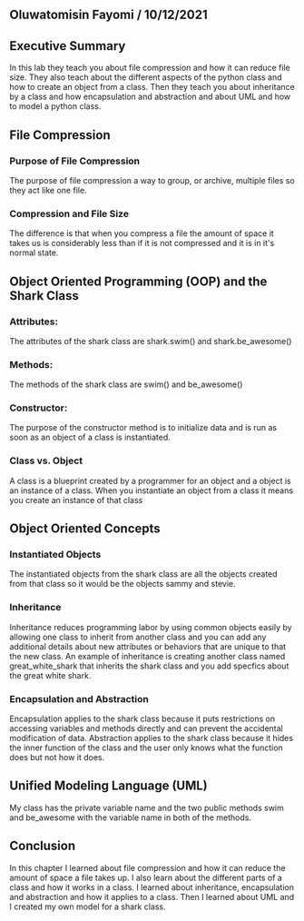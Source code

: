 ## Oluwatomisin Fayomi / 10/12/2021

## Executive Summary 
In this lab they teach you about file compression and how it can reduce file size. They also teach about the different aspects of the python class and how to create an object from a class. Then they teach you about inheritance by a class and how encapsulation and abstraction and about UML and how to model a python class.
## File Compression
### Purpose of File Compression
The purpose of file compression a way to group, or archive, multiple files so they act like one file.
### Compression and File Size
The difference is that when you compress a file the amount of space it takes us is considerably less than if it is not compressed and it is in it's normal state.
## Object Oriented Programming (OOP) and the Shark Class
### Attributes:
The attributes of the shark class are shark.swim() and shark.be_awesome()
### Methods:
The methods of the shark class are swim() and be_awesome()
### Constructor:
The purpose of the constructor method is to initialize data and is run as soon as an object of a class is instantiated.
### Class vs. Object
A class is a blueprint created by a programmer for an object and a object is an instance of a class. When you instantiate an object from a class it means you create an instance of that class
## Object Oriented Concepts
### Instantiated Objects
The instantiated objects from the shark class are all the objects created from that class so it would be the objects sammy and stevie.
### Inheritance
Inheritance reduces programming labor by using common objects easily by allowing one class to inherit from another class and you can add any additional details about new attributes or behaviors that are unique to that the new class. An example of inheritance is creating another class named great_white_shark that inherits the shark class and you add specfics about the great white shark.
### Encapsulation and Abstraction
Encapsulation applies to the shark class because it puts restrictions on accessing variables and methods directly and can prevent the accidental modification of data. Abstraction applies to the shark class because it hides the inner function of the class and the user only knows what the function does but not how it does.
## Unified Modeling Language (UML)
My class has the private variable name and the two public methods swim and be_awesome with the variable name in both of the methods. 
## Conclusion
In this chapter I learned about file compression and how it can reduce the amount of space a file takes up. I also learn about the different parts of a class and how it works in a class. I learned about inheritance, encapsulation and abstraction and how it applies to a class. Then I learned about UML and I created my own model for a shark class.
